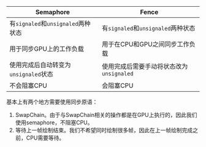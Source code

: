 | Semaphore | Fence |
| --- | --- |
| 有`signaled`和`unsignaled`两种状态 | 有`signaled`和`unsignaled`两种状态 |
| 用于同步GPU上的工作负载 | 用于在CPU和GPU之间同步工作负载 |
| 使用完成后自动转变为`unsignaled`状态 | 使用完成后需要手动将状态改为`unsignaled` |
| 不会阻塞CPU | 会阻塞CPU |

基本上有两个地方需要使用同步原语：
1. SwapChain。由于与SwapChain相关的操作都是在GPU上执行的，因此我们使用semaphore，不阻塞CPU。
2. 等待上一帧绘制结束。我们不希望同时绘制很多帧，因此在上一帧绘制完成之前，CPU需要等待。
